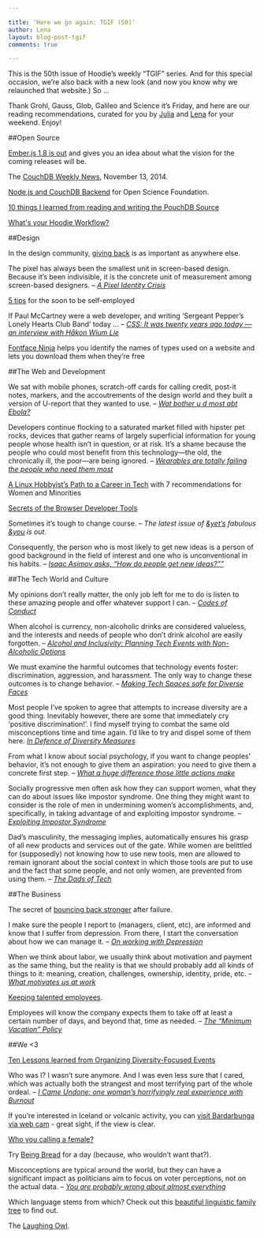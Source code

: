 ```yaml
---

title: ‘Here we go again: TGIF (50)’
author: Lena
layout: blog-post-tgif
comments: true

---
```


This is the 50th issue of Hoodie’s weekly “TGIF” series. And for this special occasion, we’re also back with a new look (and now you know why we relaunched that website.) So …

Thank Grohl, Gauss, Glob, Galileo and Science it’s Friday, and here are our reading recommendations, curated for you by <a href=“http://twitter.com/juschm” target=“_blank”>Julia</a> and <a href=“http://twitter.com/lrnrd” target=“_blank”>Lena</a> for your weekend. Enjoy!


##Open Source

[Ember.js 1.8 is out](http://emberjs.com/blog/2014/10/26/ember-1-8-0-released.html) and gives you an idea about what the vision for the coming releases will be.

The [CouchDB Weekly News](http://blog.couchdb.org/2014/11/13/couchdb-weekly-news-november-13-2014/), November 13, 2014.

[Node.js and CouchDB Backend](http://osdf.igs.umaryland.edu) for Open Science Foundation.

[10 things I learned from reading and writing the PouchDB Source](http://pouchdb.com/2014/10/26/10-things-i-learned-from-reading-and-writing-the-pouchdb-source.html)

[What's your Hoodie Workflow?](https://appback.com/whats-your-hoodie-workflow/)

##Design

In the design community, [giving back](http://www.hongkiat.com/blog/design-community-giving-back/) is as important as anywhere else.

>
The pixel has always been the smallest unit in screen-based design. Because it’s been indivisible, it is the concrete unit of measurement among screen-based designers. –
<cite><a href=“http://alistapart.com/article/a-pixel-identity-crisis”>A Pixel Identity Crisis</a></cite>

[5 tips](http://bethevibe.co/home/5-tips-for-the-soon-to-be-self-employed) for the soon to be self-employed

>
If Paul McCartney were a web developer, and writing ‘Sergeant Pepper’s Lonely Hearts Club Band’ today … –
<cite><a href=“https://dev.opera.com/articles/css-twenty-years-hakon/“>CSS: It was twenty years ago today — an interview with Håkon Wium Lie</a></cite>

[Fontface Ninja](http://fontface.ninja/) helps you identify the names of types used on a website and lets you download them when they’re free

##The Web and Development

>
We sat with mobile phones, scratch-off cards for calling credit, post-it notes, markers, and the accoutrements of the design world and they built a version of U-report that they wanted to use. –
<cite><a href=“http://unicefstories.org/2014/10/29/wat-bother-u-d-most-abt-ebola-the-design-of-u-report-liberia/“>Wat bother u d most abt Ebola?</a></cite>

>
Developers continue flocking to a saturated market filled with hipster pet rocks, devices that gather reams of largely superficial information for young people whose health isn’t in question, or at risk. It’s a shame because the people who could most benefit from this technology—the old, the chronically ill, the poor—are being ignored. –
<cite><a href=“http://www.wired.com/2014/11/where-fitness-trackers-fail/“>Wearables are totally failing the people who need them most</a></cite>

[A Linux Hobbyist’s Path to a Career in Tech](http://thenewstack.io/a-linux-hobbyists-path-to-a-career-in-tech-with-7-recommendations-for-women-and-minorities/) with 7 recommendations for Women and Minorities

[Secrets of the Browser Developer Tools](http://devtoolsecrets.com/)

>
Sometimes it’s tough to change course. –
<cite>The latest issue of <a href=“http://andyet.com”>&yet’s</a> fabulous <a href=“http://createsend.com/t/r-717280AE95FEA0FD2540EF23F30FEDED”>&you</a> is out.</a></cite>

>
Consequently, the person who is most likely to get new ideas is a person of good background in the field of interest and one who is unconventional in his habits. –
<cite><a href=“http://www.technologyreview.com/view/531911/isaac-asimov-asks-how-do-people-get-new-ideas/“>Isaac Asimov asks, “How do people get new ideas?””</a></cite>

##The Tech World and Culture

>
My opinions don’t really matter, the only job left for me to do is listen to these amazing people and offer whatever support I can. –
<cite><a href=“https://medium.com/node-js-javascript/codes-of-conduct-82ab2d88112d”>Codes of Conduct</a></cite>

>
When alcohol is currency, non-alcoholic drinks are considered valueless, and the interests and needs of people who don’t drink alcohol are easily forgotten. –
<cite><a href=“https://modelviewculture.com/pieces/alcohol-and-inclusivity-planning-tech-events-with-non-alcoholic-options”>Alcohol and Inclusivity: Planning Tech Events with Non-Alcoholic Options</a></cite>

>
We must examine the harmful outcomes that technology events foster: discrimination, aggression, and harassment. The only way to change these outcomes is to change behavior. –
<cite><a href=“https://modelviewculture.com/pieces/making-tech-spaces-safe-for-diverse-faces”>Making Tech Spaces safe for Diverse Faces</a></cite>

>
Most people I’ve spoken to agree that attempts to increase diversity are a good thing. Inevitably however, there are some that immediately cry ‘positive discrimination!’. I find myself trying to combat the same old misconceptions time and time again. I’d like to try and dispel some of them here.
<cite><a href=“https://medium.com/the-microchicks/in-defence-of-diversity-measures-48e4702b1dbd”>In Defence of Diversity Measures</a></cite>

>
From what I know about social psychology, if you want to change peoples’ behavior, it’s not enough to give them an aspiration: you need to give them a concrete first step. –
<cite><a href=“https://medium.com/@cindyalvarez/what-a-huge-difference-those-little-actions-make-8e8c06db739f”>What a huge difference those little actions make</a></cite>

>
Socially progressive men often ask how they can support women, what they can do about issues like impostor syndrome. One thing they might want to consider is the role of men in undermining women’s accomplishments, and, specifically, in taking advantage of and exploiting impostor syndrome. –
<cite><a href=“http://meloukhia.net/2014/11/exploiting_impostor_syndrome/“>Exploiting Impostor Syndrome</a></cite>

>
Dad’s masculinity, the messaging implies, automatically ensures his grasp of all new products and services out of the gate. While women are belittled for (supposedly) not knowing how to use new tools, men are allowed to remain ignorant about the social context in which those tools are put to use and the fact that some people, and not only women, are prevented from using them. –
<cite><a href=“http://www.thebaffler.com/salvos/dads-tech”>The Dads of Tech</a></cite>

##The Business

The secret of [bouncing back stronger](http://www.inc.com/jessica-stillman/the-secret-to-bouncing-back-stronger-after-failure.html) after failure.

>
I make sure the people I report to (managers, client, etc), are informed and know that I suffer from depression. From there, I start the conversation about how we can manage it. –
<cite><a href=“https://medium.com/@miksago/on-working-with-depression-570cb534edc8”>On working with Depression</a></cite>

>
When we think about labor, we usually think about motivation and payment as the same thing, but the reality is that we should probably add all kinds of things to it: meaning, creation, challenges, ownership, identity, pride, etc. –
<cite><a href=“http://blog.ted.com/2013/04/10/what-motivates-us-at-work-7-fascinating-studies-that-give-insights/“>What motivates us at work</a></cite>

[Keeping talented employees](http://java.dzone.com/articles/keeping-talented-employees).

>
Employees will know the company expects them to take off at least a certain number of days, and beyond that, time as needed. –
<cite><a href=“https://medium.com/@cameronmoll/the-minimum-vacation-policy-15f6c3b922f”>The “Minimum Vacation” Policy</a></cite>

##We <3

[Ten Lessons learned from Organizing Diversity-Focused Events](https://modelviewculture.com/pieces/ten-lessons-learned-from-organizing-diversity-focused-events)

>
Who was I? I wasn’t sure anymore. And I was even less sure that I cared, which was actually both the strangest and most terrifying part of the whole ordeal. –
<cite><a href=“http://www.elle.com/life-love/society-career/burnout-essay”>
I Came Undone: one woman’s horrifyingly real experience with Burnout</a></cite>

If you’re interested in Iceland or volcanic activity, you can [visit Bardarbunga via web cam](http://www.livefromiceland.is/webcams/bardarbunga-2) - great sight, if the view is clear.

[Who you calling a female?](http://www.theroot.com/articles/culture/2013/02/is_calling_a_woman_a_female_offensive.html)

Try [Being Bread](http://mashable.com/2014/10/17/bread-simulator-game) for a day (because, who wouldn’t want that?).

>
Misconceptions are typical around the world, but they can have a significant impact as politicians aim to focus on voter perceptions, not on the actual data. –
<cite><a href=http://www.theguardian.com/news/datablog/2014/oct/29/todays-key-fact-you-are-probably-wrong-about-almost-everything”>You are probably wrong about almost everything</a>

Which language stems from which? Check out this [beautiful linguistic family tree](http://mentalfloss.com/article/59665/feast-your-eyes-beautiful-linguistic-family-tree) to find out.

The [Laughing Owl](https://www.youtube.com/watch?v=M5p9JO9JgvU).
